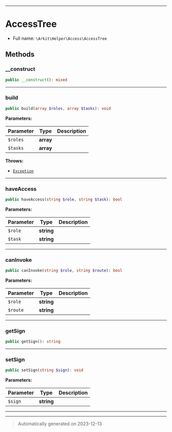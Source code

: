 ***

# AccessTree





* Full name: `\Arkit\Helper\Access\AccessTree`




## Methods


### __construct



```php
public __construct(): mixed
```












***

### build



```php
public build(array $roles, array $tasks): void
```








**Parameters:**

| Parameter | Type | Description |
|-----------|------|-------------|
| `$roles` | **array** |  |
| `$tasks` | **array** |  |




**Throws:**

- [`Exception`](../../../Exception.md)



***

### haveAccess



```php
public haveAccess(string $role, string $task): bool
```








**Parameters:**

| Parameter | Type | Description |
|-----------|------|-------------|
| `$role` | **string** |  |
| `$task` | **string** |  |





***

### canInvoke



```php
public canInvoke(string $role, string $route): bool
```








**Parameters:**

| Parameter | Type | Description |
|-----------|------|-------------|
| `$role` | **string** |  |
| `$route` | **string** |  |





***

### getSign



```php
public getSign(): string
```












***

### setSign



```php
public setSign(string $sign): void
```








**Parameters:**

| Parameter | Type | Description |
|-----------|------|-------------|
| `$sign` | **string** |  |





***


***
> Automatically generated on 2023-12-13
